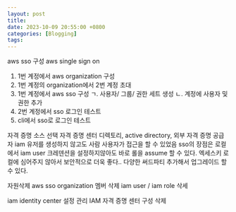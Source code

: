 ```yaml
---
layout: post
title:
date: 2023-10-09 20:55:00 +0800
categories: [Blogging]
tags:
---
```


aws sso 구성
aws single sign on

1. 1번 계정에서 aws organization 구성
2. 1번 계정의 organization에서 2번 계정 초대
3. 1번 계정에서 aws sso 구성
   ㄱ. 사용자/ 그룹/ 권한 세트 생성
   ㄴ. 계정에 사용자 및 권한 추가
4. 2번 계정에서 sso 로그인 테스트
5. cli에서 sso로 로그인 테스트

자격 증명 소스 선택
자격 증명 센터 디렉토리, active directory, 외부 자격 증명 공급자
iam 유저를 생성하지 않고도 사람 사용자가 접근을 할 수 있었음
sso의 장점은 로컬에서 iam user 크레덴션을 설정하지않아도 바로 롤을 assume 할 수 있다.
엑세스키 로컬에 심어주지 않아서 보안적으로 더욱 좋다..
다양한 써드파티 추가해서 업그레이드 할 수 있다.

자원삭제
aws sso
organization 멤버 삭제
iam user / iam role 삭세

iam identity center
설정 관리 IAM 자격 증명 센터 구성 삭제
